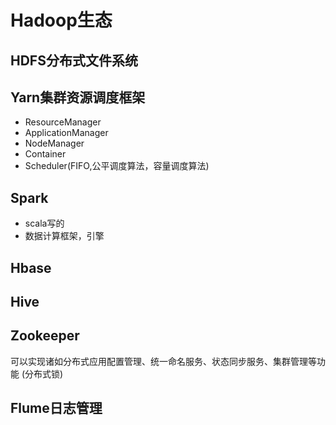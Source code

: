 # Hadoop生态 

## HDFS分布式文件系统

## Yarn集群资源调度框架
* ResourceManager
* ApplicationManager
* NodeManager
* Container
* Scheduler(FIFO,公平调度算法，容量调度算法)

## Spark
* scala写的
* 数据计算框架，引擎

## Hbase

## Hive

## Zookeeper
可以实现诸如分布式应用配置管理、统一命名服务、状态同步服务、集群管理等功能
(分布式锁)

## Flume日志管理
